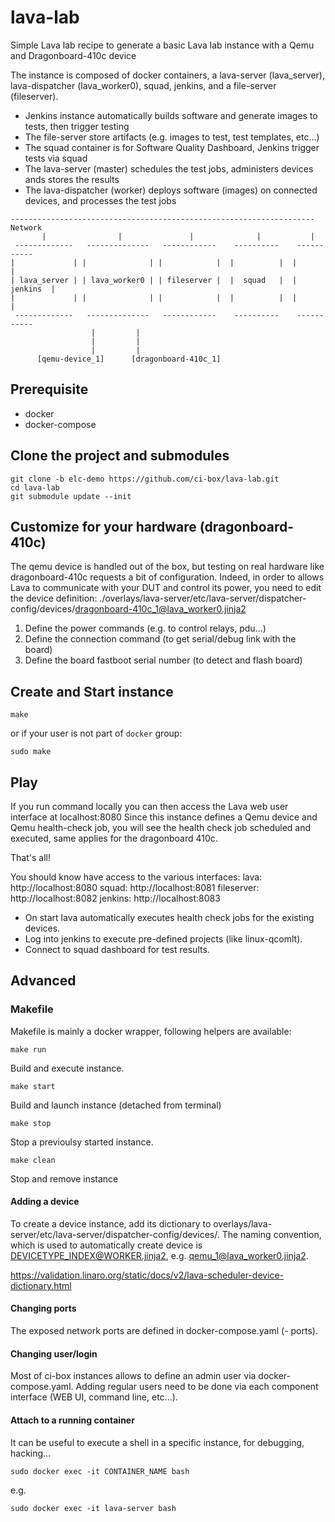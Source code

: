 # lava-lab
Simple Lava lab recipe to generate a basic Lava lab instance with a Qemu and Dragonboard-410c device

The instance is composed of docker containers, a lava-server (lava_server), lava-dispatcher (lava_worker0), squad, jenkins, and a file-server (fileserver).
- Jenkins instance automatically builds software and generate images to tests, then trigger testing
- The file-server store artifacts (e.g. images to test, test templates, etc...)
- The squad container is for Software Quality Dashboard, Jenkins trigger tests via squad
- The lava-server (master) schedules the test jobs, administers devices ands stores the results
- The lava-dispatcher (worker) deploys software (images) on connected devices, and processes the test jobs

<!-- language: lang-none -->
    -------------------------------------------------------------------- Network
           |                |               |              |           |
     -------------   --------------   ------------    ----------    -----------
    |             | |              | |            |  |          |  |           |
    | lava_server | | lava_worker0 | | fileserver |  |  squad   |  |  jenkins  |
    |             | |              | |            |  |          |  |           |
     -------------   --------------   ------------    ----------    -----------
                      |         |
                      |         |
                      |         |
          [qemu-device_1]      [dragonboard-410c_1]

## Prerequisite

- docker
- docker-compose

## Clone the project and submodules

    git clone -b elc-demo https://github.com/ci-box/lava-lab.git
    cd lava-lab
    git submodule update --init

## Customize for your hardware (dragonboard-410c)

The qemu device is handled out of the box, but testing on real hardware like dragonboard-410c requests a bit of configuration.
Indeed, in order to allows Lava to communicate with your DUT and control its power, you need to edit the device definition: ./overlays/lava-server/etc/lava-server/dispatcher-config/devices/dragonboard-410c_1@lava_worker0.jinja2

1. Define the power commands (e.g. to control relays, pdu...)
2. Define the connection command (to get serial/debug link with the board)
3. Define the board fastboot serial number (to detect and flash board)

## Create and Start instance

    make

or if your user is not part of `docker` group:

    sudo make


## Play

If you run command locally you can then access the Lava web user interface at localhost:8080
Since this instance defines a Qemu device and Qemu health-check job, you will see the health
check job scheduled and executed, same applies for the dragonboard 410c.

That's all!

You should know have access to the various interfaces:
lava: http://localhost:8080
squad: http://localhost:8081
fileserver: http://localhost:8082
jenkins: http://localhost:8083

- On start lava automatically executes health check jobs for the existing devices.
- Log into jenkins to execute pre-defined projects (like linux-qcomlt).
- Connect to squad dashboard for test results.

## Advanced

### Makefile

Makefile is mainly a docker wrapper, following helpers are available:

    make run

Build and execute instance.

    make start

Build and launch instance (detached from terminal)

    make stop

Stop a previoulsy started instance.

    make clean

Stop and remove instance

#### Adding a device

To create a device instance, add its dictionary to overlays/lava-server/etc/lava-server/dispatcher-config/devices/.
The naming convention, which is used to automatically create device is DEVICETYPE_INDEX@WORKER.jinja2, e.g. qemu_1@lava_worker0.jinja2.

https://validation.linaro.org/static/docs/v2/lava-scheduler-device-dictionary.html

#### Changing ports

The exposed network ports are defined in docker-compose.yaml (- ports).

#### Changing user/login

Most of ci-box instances allows to define an admin user via docker-compose.yaml.
Adding regular users need to be done via each component interface (WEB UI, command line, etc...).

#### Attach to a running container

It can be useful to execute a shell in a specific instance, for debugging, hacking...

    sudo docker exec -it CONTAINER_NAME bash

e.g.

    sudo docker exec -it lava-server bash
